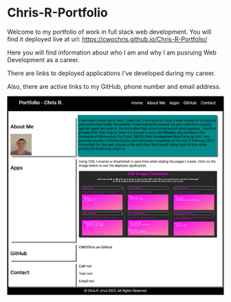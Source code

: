 # Chris-R-Portfolio
Welcome to my portfolio of work in full stack web development.  You will find it deployed live at url: https://cwochris.github.io/Chris-R-Portfolio/

Here you will find information about who I am and why I am pusruing Web Development as a career.

There are links to deployed applications I've developed during my career.

Also, there are active links to my GitHub, phone number and email address.

<img src="./assets/img/Screenshot 2023-09-18 161026.png" alt="screenshot preview of my portfolio">
